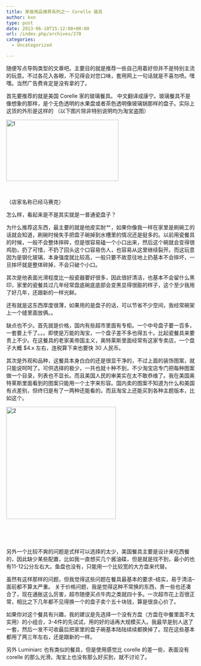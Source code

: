 ```yaml
---
title: 家居用品推荐系列之一 Corelle 餐具
author: kxn
type: post
date: 2013-06-10T15:12:08+00:00
url: /index.php/archives/278
categories:
  - Uncategorized

---
```

随便写点导购类型的文章吧。主要目的就是推荐一些自己用着好但并不是特别主流的玩意。不过各花入各眼，不见得会对您口味，套用网上一句话就是不喜勿喷。嘿嘿。当然广告费肯定是没有拿的了。

首先要推荐的就是美国 Corelle 家的玻璃餐具。 中文翻译成康宁。玻璃餐具不是像想象的那样，是个无色透明的水果盘或者茶色透明像玻璃锅那样的盘子。实际上这货的外形是这样的 （以下图片除非特别说明均为淘宝盗图）

[<img loading="lazy" class="alignnone size-medium wp-image-279" alt="1" src="http://blog.comman.org/wp-content/uploads/2013/06/1-300x164.jpg" width="300" height="164" srcset="https://blog.kangkang.net/wp-content/uploads/2013/06/1-300x164.jpg 300w, https://blog.kangkang.net/wp-content/uploads/2013/06/1.jpg 711w" sizes="(max-width: 300px) 100vw, 300px" />][1]

&nbsp;

（店家名称已经马赛克）

怎么样，看起来是不是其实就是一普通瓷盘子？

为什么推荐这东西，最主要的就是他皮实耐艹，如果你像我一样在家里是刷碗工的话就会知道，刷碗时候失手把盘子碗掉到水槽里的情况还是挺多的。以前用瓷餐具的时候，一般不会整体摔碎，但是很容易磕一个小口出来，然后这个碗就会变得很鸡肋，扔了可惜，不扔了回头这个口容易伤人，也容易从这里继续裂开。而这玩意因为是钢化玻璃，本身强度就比较高，一般只要不故意往地上扔基本不会摔坏，一旦摔坏就是整体碎掉，不会只破个小口。

其次是他表面光滑程度比一般瓷器要好很多，因此很好清洁，也基本不会留什么黑印，家里的瓷餐具过几年经常盘底碗底底部会变黑显得很脏的样子，这个至少我用了好几年，还跟新的一样光鲜。

还有就是这东西厚度很薄，如果用的是盘子的话，可以节省不少空间，我经常碗架上一个缝里面放俩。。

缺点也不少。首先就是价格，国内有些超市里面有专柜。一个中号盘子要一百多，一套要上千了。。。即使是万能的淘宝，一个盘子差不多也得五十。比起瓷餐具来要贵上不少。在这餐具的老家美帝国主义，奥特莱斯里面经常有这家专卖店，一个盘子大概 $4.x 左右，连税算下来也要快 30 人民币。

其次是外观和品种，这餐具本身白白的还是很显干净的，不过上面的装饰图案，就只能说呵呵了。可供选择的极少，一共也就十种不到，不少淘宝店专门把每种图案做一个目录，列表也不显长。而且美国人民的审美实在太不敢恭维了。我在美国奥特莱斯里面看到的图案只能用一个土字来形容。国内卖的图案不知道为什么和美国有点差别，但终归是有了一两种还能看的。而且淘宝上还能买到各种主题版本，比如这个。

[<img loading="lazy" class="alignnone size-medium wp-image-280" alt="2" src="http://blog.comman.org/wp-content/uploads/2013/06/2-293x300.jpg" width="293" height="300" srcset="https://blog.kangkang.net/wp-content/uploads/2013/06/2-293x300.jpg 293w, https://blog.kangkang.net/wp-content/uploads/2013/06/2.jpg 303w" sizes="(max-width: 293px) 100vw, 293px" />][2]

&nbsp;

&nbsp;

另外一个比较不爽的问题是式样可以选择的太少，美国餐具主要是设计来吃西餐的，因此缺少某些配置，比如我一直想买几个酱油碟，但是就是找不到，最小的也有11-12公分左右大。鱼盘也没有，只能用一个比较宽的大方盘来代替。

虽然有这样那样的问题，但我觉得这些问题在餐具最基本的要求&#8211;结实，易于清洁&#8211; 面前都不算太严重。 关于价格问题，我是觉得这种不常换的东西，贵一些也还凑合了，现在通胀这么厉害，超市随便买点牛肉之类就四十多。一次超市花上百很正常，相比之下几年都不见得换一个的盘子卖个五十块钱，算是很良心价了。

如果你对这个餐具有兴趣，我的建议是先选择一个没有方盘（方盘在中餐里面不太实用）的小组合，3-4件的先试试，用的好的话再大规模买入。我最早是别人送了一套，然后一发不可收最后把家里的盘子碗基本陆陆续续都换掉了。现在这些基本都用了两三年左右，还是跟新的一样。

另外 Luminiarc 也有类似的餐具，但是使用感觉比 corelle 的差一些，表面没有 corelle 的那么光滑。淘宝上也没有那么好买到，就不讨论了。

&nbsp;

 [1]: http://blog.comman.org/wp-content/uploads/2013/06/1.jpg
 [2]: http://blog.comman.org/wp-content/uploads/2013/06/2.jpg